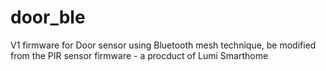 # door_ble
V1 firmware for Door sensor using Bluetooth mesh technique, be modified from the PIR sensor firmware - a procduct of Lumi Smarthome
